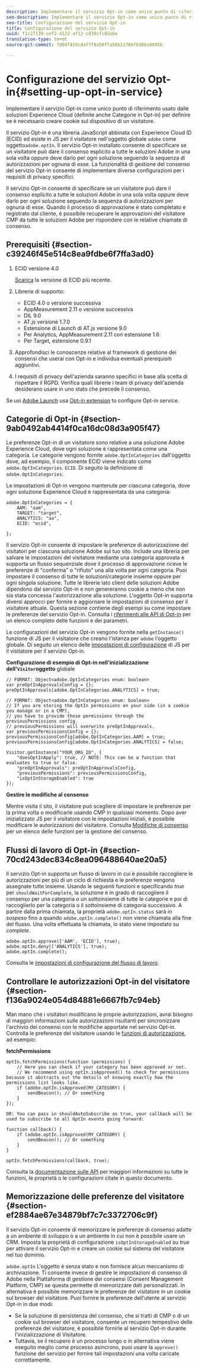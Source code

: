 ```yaml
---
description: Implementare il servizio Opt-in come unico punto di riferimento usato dalle soluzioni Experience Cloud (definite anche Categorie in Opt-in) per definire se è necessario creare cookie sul dispositivo di un visitatore.
seo-description: Implementare il servizio Opt-in come unico punto di riferimento usato dalle soluzioni Experience Cloud (definite anche Categorie in Opt-in) per definire se è necessario creare cookie sul dispositivo di un visitatore.
seo-title: Configurazione del servizio Opt-in
title: Configurazione del servizio Opt-in
uuid: f1c27139-cef2-4122-af12-c839cfc82e6e
translation-type: tm+mt
source-git-commit: 7d0df419c4af7f8a58ffa56b1176bf638bc0045b

---
```



# Configurazione del servizio Opt-in{#setting-up-opt-in-service}

Implementare il servizio Opt-in come unico punto di riferimento usato dalle soluzioni Experience Cloud (definite anche Categorie in Opt-in) per definire se è necessario creare cookie sul dispositivo di un visitatore.

Il servizio Opt-in è una libreria JavaScript abbinata con Experience Cloud ID (ECID) ed esiste in JS per il visitatore nell'oggetto globale `adobe` come oggetto`adobe.optIn`. Il servizio Opt-in installato consente di specificare se un visitatore può dare il consenso esplicito a tutte le soluzioni Adobe in una sola volta oppure deve darlo per ogni soluzione seguendo la sequenza di autorizzazioni per ognuna di esse. La funzionalità di gestione del consenso del servizio Opt-in consente di implementare diverse configurazioni per i requisiti di privacy specifici.

Il servizio Opt-in consente di specificare se un visitatore può dare il consenso esplicito a tutte le soluzioni Adobe in una sola volta oppure deve darlo per ogni soluzione seguendo la sequenza di autorizzazioni per ognuna di esse. Quando il processo di approvazione è stato completato e registrato dal cliente, è possibile recuperare le approvazioni del visitatore CMP da tutte le soluzioni Adobe per rispondere con le relative chiamate di consenso.

## Prerequisiti  {#section-c39246f45e514c8ea9fdbe6f7ffa3ad0}

1. ECID versione 4.0

   [Scarica](https://github.com/Adobe-Marketing-Cloud/id-service/releases) la versione di ECID più recente.

1. Librerie di supporto:

   * ECID 4.0 o versione successiva
   * AppMeasurement 2.11 o versione successiva
   * DIL 9.0
   * AT.js versione 1.7.0
   * Estensione di Launch di AT.js versione 9.0
   * Per Analytics, AppMeasurement 2.11 con estensione 1.6
   * Per Target, estensione 0.9.1

1. Approfondisci le conoscenze relative al framework di gestione dei consensi che userai con Opt-in e individua eventuali prerequisiti aggiuntivi.

   <!--
   For IAB, see here for additional pre-reqs.
   -->

1. I requisiti di privacy dell'azienda saranno specifici in base alla scelta di rispettare il RGPD. Verifica quali librerie i team di privacy dell'azienda desiderano usare in uno stato che precede il consenso.

Se usi [Adobe Launch](https://docs.adobelaunch.com/) usa [Opt-in extension](../../implementation-guides/opt-in-service/launch.md) to configure Opt-in service.

## Categorie di Opt-in {#section-9ab0492ab4414f0ca16dc08d3a905f47}

Le preferenze Opt-in di un visitatore sono relative a una soluzione Adobe Experience Cloud, dove ogni soluzione è rappresentata come una categoria. Le categorie vengono fornite `adobe.OptInCategories` dall'oggetto dove, ad esempio, il componente ECID viene indicato come `adobe.OptInCategories`. `ECID`. Di seguito la definizione di `adobe.OptInCategories`:

Le impostazioni di Opt-in vengono mantenute per ciascuna categoria, dove ogni soluzione Experience Cloud è rappresentata da una categoria:

```
adobe.OptInCategories = { 
    AAM: "aam", 
    TARGET: "target",  
    ANALYTICS: "aa", 
    ECID: "ecid", 
     
};
```

Il servizio Opt-in consente di impostare le preferenze di autorizzazione dei visitatori per ciascuna soluzione Adobe sul tuo sito. Include una libreria per salvare le impostazioni del visitatore mediante una categoria approvata e supporta un flusso sequenziale dove il processo di approvazione riceve le preferenze di "conferma" o "rifiuto" una alla volta per ogni categoria. Puoi impostare il consenso di tutte le soluzioni/categorie insieme oppure per ogni singola soluzione. 
Tutte le librerie lato client delle soluzioni Adobe dipendono dal servizio Opt-in e non genereranno cookie a meno che non sia stata concessa l'autorizzazione alla soluzione. L'oggetto Opt-in supporta diversi approcci per fornire e aggiornare le impostazioni di consenso per il visitatore attuale. Questa sezione contiene degli esempi su come impostare le preferenze del servizio Opt-in. Consulta i [riferimenti alle API di Opt-in](../../implementation-guides/opt-in-service/api.md#reference-4f30152333dd4990ab10c1b8b82fc867) per un elenco completo delle funzioni e dei parametri.

Le configurazioni del servizio Opt-in vengono fornite nella `getInstance()` funzione di JS per il visitatore che creano l'istanza per `adobe` l'oggetto globale. Di seguito un elenco delle [impostazioni di configurazione](../../implementation-guides/opt-in-service/api.md#section-d66018342baf401389f248bb381becbf) di JS per il visitatore per il servizio Opt-in.

**Configurazione di esempio di Opt-in nell'inizializzazione dell'`Visitor`oggetto** globale 

```
// FORMAT: Object<adobe.OptInCategories enum: boolean> 
var preOptInApprovalsConfig = {}; 
preOptInApprovals[adobe.OptInCategories.ANALYTICS] = true; 
  
// FORMAT: Object<adobe.OptInCategories enum: boolean> 
// If you are storing the OptIn permissions on your side (in a cookie you manage or in a CMP), 
// you have to provide those permissions through the previousPermissions config. 
// previousPermissions will overwrite preOptInApprovals. 
var previousPermissionsConfig = {}; 
previousPermissionsConfig[adobe.OptInCategories.AAM] = true; 
previousPermissionsConfig[adobe.OptInCategories.ANALYTICS] = false; 
  
Visitor.getInstance("YOUR_ORG_ID", { 
    "doesOptInApply": true, // NOTE: This can be a function that evaluates to true or false. 
    "preOptInApprovals": preOptInApprovalsConfig, 
    "previousPermissions": previousPermissionsConfig, 
    "isOptInStorageEnabled": true 
});
```

**Gestire le modifiche al consenso**

Mentre visita il sito, il visitatore può scegliere di impostare le preferenze per la prima volta o modificarle usando CMP in qualsiasi momento. Dopo aver inizializzato JS per il visitatore con le impostazioni iniziali, è possibile modificare le autorizzazioni del visitatore. Consulta [Modifiche di consenso](../../implementation-guides/opt-in-service/api.md#section-c3d85403ff0d4394bd775c39f3d001fc) per un elenco delle funzioni per la gestione del consenso.

<!--
<p> *** <b>sample code block </b>*** </p>
-->

## Flussi di lavoro di Opt-in {#section-70cd243dec834c8ea096488640ae20a5}

Il servizio Opt-in supporta un flusso di lavoro in cui è possibile raccogliere le autorizzazioni per più di un ciclo di richiesta e le preferenze vengono assegnate tutte insieme. Usando le seguenti funzioni e specificando *true* per `shouldWaitForComplete`, la soluzione è in grado di raccogliere il consenso per una categoria o un sottoinsieme di tutte le categorie e poi di raccoglierlo per la categoria o il sottoinsieme di categoria successivo. A partire dalla prima chiamata, la proprietà `adobe.optIn.status` sarà *in sospeso* fino a quando `adobe.optIn.complete()` non viene chiamata alla fine del flusso. Una volta effettuata la chiamata, lo stato viene impostato su *complete*.

```
adobe.optIn.approve(['AAM', 'ECID'], true); 
adobe.optIn.deny(['ANALYTICS'], true); 
adobe.optIn.complete();
```

Consulta le [impostazioni di configurazione del flusso di lavoro](../../implementation-guides/opt-in-service/api.md#section-2c5adfa5459c4e72b96d2693123a53c2).

## Controllare le autorizzazioni Opt-in del visitatore {#section-f136a9024e054d84881e6667fb7c94eb}

Man mano che i visitatori modificano le proprie autorizzazioni, avrai bisogno di maggiori informazioni sulle autorizzazioni risultanti per sincronizzare l'archivio dei consensi con le modifiche apportate nel servizio Opt-in. Controlla le preferenze del visitatore usando le [funzioni di autorizzazione](../../implementation-guides/opt-in-service/api.md#section-7fe57279b5b44b4f8fe47e336df60155), ad esempio:

**fetchPermissions**

```
optIn.fetchPermissions(function (permissions) { 
    // Here you can check if your category has been approved or not. 
    // We recommend using optIn.isApproved() to check for permissions because it abstracts out the details of knowing exactly how the permissions list looks like. 
    if (adobe.optIn.isApproved(MY_CATEGORY) { 
        sendBeacon(); // Or something 
    } 
});

OR: You can pass in shouldAutoSubscribe as true, your callback will be used to subscribe to all OptIn events going forward:

function callback() { 
    if (adobe.optIn.isApproved(MY_CATEGORY) { 
        sendBeacon(); // Or something 
    } 
}

optIn.fetchPermissions(callback, true);
```

Consulta la [documentazione sulle API](../../implementation-guides/opt-in-service/api.md#reference-4f30152333dd4990ab10c1b8b82fc867) per maggiori informazioni su tutte le funzioni, le proprietà o le configurazioni citate in questo documento.

## Memorizzazione delle preferenze del visitatore {#section-ef2884ae67e34879bf7c7c3372706c9f}

Il servizio Opt-in consente di memorizzare le preferenze di consenso adatte a un ambiente di sviluppo o a un ambiente in cui non è possibile usare un CRM. Imposta la proprietà di configurazione `isOptInStorageEnabled` su *true* per attivare il servizio Opt-in e creare un cookie sul sistema del visitatore nel tuo dominio.

`adobe.optIn` L'oggetto è senza stato e non fornisce alcun meccanismo di archiviazione. Ti consente invece di gestire le impostazioni di consenso di Adobe nella Piattaforma di gestione dei consensi (Consent Management Platform, CMP) se questa permette di memorizzare dati personalizzati. In alternativa è possibile memorizzare le preferenze del visitatore in un cookie sul browser del visitatore. Puoi fornire le preferenze dell'utente al servizio Opt-in in due modi:

* Se la soluzione di persistenza del consenso, che si tratti di CMP o di un cookie sul browser del visitatore, consente un recupero tempestivo delle preferenze del visitatore, è possibile fornirle al servizio Opt-in durante l'inizializzazione di Visitatore.
* Tuttavia, se il recupero è un processo lungo o in alternativa viene eseguito meglio come processo asincrono, puoi usare la `approve()` funzione del servizio per fornire tali impostazioni una volta caricate correttamente.

